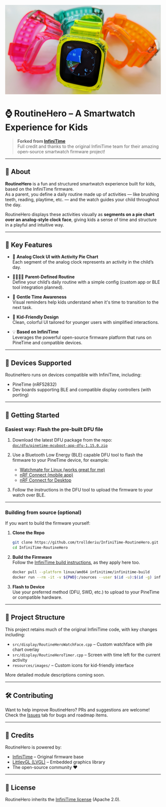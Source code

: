 
![Header Image](doc/img/header.jpg)

# ⌚ RoutineHero – A Smartwatch Experience for Kids

> **Forked from [InfiniTime](https://github.com/InfiniTimeOrg/InfiniTime)**  
> Full credit and thanks to the original InfiniTime team for their amazing open-source smartwatch firmware project!

---

## 📘 About

**RoutineHero** is a fun and structured smartwatch experience built for kids, based on the InfiniTime firmware.  
As a parent, you define a daily routine made up of activities — like brushing teeth, reading, playtime, etc. — and the watch guides your child throughout the day.

RoutineHero displays these activities visually as **segments on a pie chart over an analog-style clock face**, giving kids a sense of time and structure in a playful and intuitive way.

---

## 🎯 Key Features

- 🧭 **Analog Clock UI with Activity Pie Chart**  
  Each segment of the analog clock represents an activity in the child’s day.

- 👨‍👩‍👧‍👦 **Parent-Defined Routine**  
  Define your child’s daily routine with a simple config (custom app or BLE tool integration planned).

- 🔔 **Gentle Time Awareness**  
  Visual reminders help kids understand when it's time to transition to the next task.

- 🎨 **Kid-Friendly Design**  
  Clean, colorful UI tailored for younger users with simplified interactions.

- 💡 **Based on InfiniTime**  
  Leverages the powerful open-source firmware platform that runs on PineTime and compatible devices.

---

## 📱 Devices Supported

RoutineHero runs on devices compatible with InfiniTime, including:

- PineTime (nRF52832)
- Dev boards supporting BLE and compatible display controllers (with porting)

---

## 🚀 Getting Started

### Easiest way: Flash the pre-built DFU file

1. Download the latest DFU package from the repo:  
   [`doc/dfu/pinetime-mcuboot-app-dfu-1.15.0.zip`](doc/dfu/pinetime-mcuboot-app-dfu-1.15.0.zip)

2. Use a Bluetooth Low Energy (BLE) capable DFU tool to flash the firmware to your PineTime device, for example:
   - [Watchmate for Linux (works great for me)](https://github.com/azymohliad/watchmate)  
   - [nRF Connect (mobile app)](https://www.nordicsemi.com/Products/Development-tools/nrf-connect-for-mobile)  
   - [nRF Connect for Desktop](https://www.nordicsemi.com/Products/Development-tools/nrf-connect-for-desktop)

3. Follow the instructions in the DFU tool to upload the firmware to your watch over BLE.

---

### Building from source (optional)

If you want to build the firmware yourself:

1. **Clone the Repo**
   ```bash
   git clone https://github.com/trollderiu/InfiniTime-RoutineHero.git
   cd InfiniTime-RoutineHero
   ```

2. **Build the Firmware**  
   Follow the [InfiniTime build instructions](https://github.com/InfiniTimeOrg/InfiniTime#building-the-firmware), as they apply here too.
   ```bash
   docker pull --platform linux/amd64 infinitime/infinitime-build
   docker run --rm -it -v ${PWD}:/sources --user $(id -u):$(id -g) infinitime/infinitime-build
   ```

3. **Flash to Device**  
   Use your preferred method (DFU, SWD, etc.) to upload to your PineTime or compatible hardware.

---

## 📂 Project Structure

This project retains much of the original InfiniTime code, with key changes including:

- `src/display/RoutineHeroWatchFace.cpp` – Custom watchface with pie chart overlay
- `src/display/RoutineHeroTimer.cpp` – Screen with time left for the current activity
- `resources/images/` – Custom icons for kid-friendly interface

More detailed module descriptions coming soon.

---

## 🛠 Contributing

Want to help improve RoutineHero? PRs and suggestions are welcome!  
Check the [Issues](https://github.com/trollderiu/InfiniTime-RoutineHero/issues) tab for bugs and roadmap items.

---

## 🙏 Credits

RoutineHero is powered by:

- [InfiniTime](https://github.com/InfiniTimeOrg/InfiniTime) – Original firmware base
- [LittlevGL (LVGL)](https://lvgl.io/) – Embedded graphics library
- The open-source community ❤️

---

## 📄 License

RoutineHero inherits the [InfiniTime license](https://github.com/InfiniTimeOrg/InfiniTime/blob/develop/LICENSE) (Apache 2.0).
